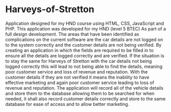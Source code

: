 # Harveys-of-Stretton
Application designed for my HND course using HTML, CSS, JavaScript and PHP.
This application was developed for my HND (level 5 BTEC) As part of a full design development.
The areas that have been identified as complications on the current software are the car details are not logged on to the system correctly and the customer details are not being verified.
By creating an application in which the fields are required to be filled in to ensure all the details are logged correctly and are verified.
If the situation is to stay the same for Harveys of Stretton with the car details not being logged correctly this will lead to not being able to find the details, meaning poor customer service and loss of revenue and reputation.
With the customer details if they are not verified it means the inability to have effective marketing and again poor customer service leading to loss of revenue and reputation.
The application will record all of the vehicle details and store them to the database allowing them to be searched for when needed, it shall also record customer details correctly and store to the same database for ease of access and to allow better marketing.
